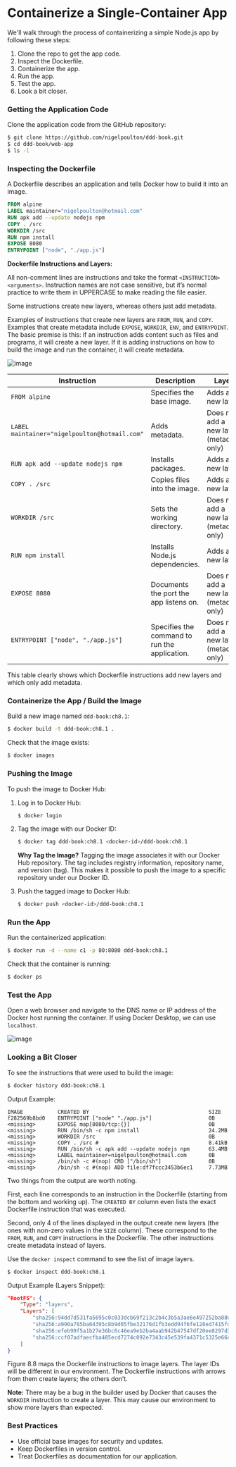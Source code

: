 

# Containerize a Single-Container App
We'll walk through the process of containerizing a simple Node.js app by following these steps:
1. Clone the repo to get the app code.
2. Inspect the Dockerfile.
3. Containerize the app.
4. Run the app.
5. Test the app.
6. Look a bit closer.

### Getting the Application Code
Clone the application code from the GitHub repository:

```bash
$ git clone https://github.com/nigelpoulton/ddd-book.git
$ cd ddd-book/web-app
$ ls -l
```

### Inspecting the Dockerfile
A Dockerfile describes an application and tells Docker how to build it into an image.

```dockerfile
FROM alpine
LABEL maintainer="nigelpoulton@hotmail.com"
RUN apk add --update nodejs npm
COPY . /src
WORKDIR /src
RUN npm install
EXPOSE 8080
ENTRYPOINT ["node", "./app.js"]
```

**Dockerfile Instructions and Layers:**

All non-comment lines are instructions and take the format `<INSTRUCTION> <arguments>`. Instruction names are not case sensitive, but it’s normal practice to write them in UPPERCASE to make reading the file easier.

Some instructions create new layers, whereas others just add metadata.

Examples of instructions that create new layers are `FROM`, `RUN`, and `COPY`. Examples that create metadata include `EXPOSE`, `WORKDIR`, `ENV`, and `ENTRYPOINT`. The basic premise is this: if an instruction adds content such as files and programs, it will create a new layer. If it is adding instructions on how to build the image and run the container, it will create metadata.

![image](./images/diagram-export-5-29-2024-4_53_37-PM.png)


| **Instruction**                          | **Description**                           | **Layer**             |
|------------------------------------------|-------------------------------------------|-----------------------|
| `FROM alpine`                            | Specifies the base image.                 | Adds a new layer      |
| `LABEL maintainer="nigelpoulton@hotmail.com"` | Adds metadata.                             | Does not add a new layer (metadata only) |
| `RUN apk add --update nodejs npm`        | Installs packages.                        | Adds a new layer      |
| `COPY . /src`                            | Copies files into the image.              | Adds a new layer      |
| `WORKDIR /src`                           | Sets the working directory.               | Does not add a new layer (metadata only) |
| `RUN npm install`                        | Installs Node.js dependencies.            | Adds a new layer      |
| `EXPOSE 8080`                            | Documents the port the app listens on.    | Does not add a new layer (metadata only) |
| `ENTRYPOINT ["node", "./app.js"]`        | Specifies the command to run the application. | Does not add a new layer (metadata only) |

This table clearly shows which Dockerfile instructions add new layers and which only add metadata.

### Containerize the App / Build the Image
Build a new image named `ddd-book:ch8.1`:

```bash
$ docker build -t ddd-book:ch8.1 .
```

Check that the image exists:

```bash
$ docker images
```

### Pushing the Image
To push the image to Docker Hub:

1. Log in to Docker Hub:

    ```bash
    $ docker login
    ```

2. Tag the image with our Docker ID:

    ```bash
    $ docker tag ddd-book:ch8.1 <docker-id>/ddd-book:ch8.1
    ```

    **Why Tag the Image?**
    Tagging the image associates it with our Docker Hub repository. The tag includes registry information, repository name, and version (tag). This makes it possible to push the image to a specific repository under our Docker ID.

3. Push the tagged image to Docker Hub:

    ```bash
    $ docker push <docker-id>/ddd-book:ch8.1
    ```

### Run the App
Run the containerized application:

```bash
$ docker run -d --name c1 -p 80:8080 ddd-book:ch8.1
```

Check that the container is running:

```bash
$ docker ps
```

### Test the App
Open a web browser and navigate to the DNS name or IP address of the Docker host running the container. If using Docker Desktop, we can use `localhost`.

![image](./images/diagram-export-5-29-2024-5_03_04-PM.png)

### Looking a Bit Closer
To see the instructions that were used to build the image:

```bash
$ docker history ddd-book:ch8.1
```

Output Example:

```
IMAGE           CREATED BY                                      SIZE
f282569b8bd0    ENTRYPOINT ["node" "./app.js"]                  0B
<missing>       EXPOSE map[8080/tcp:{}]                         0B
<missing>       RUN /bin/sh -c npm install                      24.2MB
<missing>       WORKDIR /src                                    0B
<missing>       COPY . /src #                                   8.41kB  
<missing>       RUN /bin/sh -c apk add --update nodejs npm      63.4MB  
<missing>       LABEL maintainer=nigelpoulton@hotmail.com       0B      
<missing>       /bin/sh -c #(nop) CMD ["/bin/sh"]               0B
<missing>       /bin/sh -c #(nop) ADD file:df7fccc3453b6ec1     7.73MB
```

Two things from the output are worth noting.

First, each line corresponds to an instruction in the Dockerfile (starting from the bottom and working up). The `CREATED BY` column even lists the exact Dockerfile instruction that was executed.

Second, only 4 of the lines displayed in the output create new layers (the ones with non-zero values in the `SIZE` column). These correspond to the `FROM`, `RUN`, and `COPY` instructions in the Dockerfile. The other instructions create metadata instead of layers.

Use the `docker inspect` command to see the list of image layers.

```bash
$ docker inspect ddd-book:ch8.1
```

Output Example (Layers Snippet):

```json
"RootFS": {
    "Type": "layers",
    "Layers": [
        "sha256:94dd7d531fa5695c0c033dcb69f213c2b4c3b5a3ae6e497252ba88da87169c3f",
        "sha256:a990a785ba64395c8b9d05fbe32176d1fb3edd94f6fe128ed7415fd7e0bb4231",
        "sha256:efeb99f5a1b27e36bc6c46ea9eb2ba4aab942b47547df20ee8297d3184241b1d",
        "sha256:ccf07adfaecfba485ecd7274c092e7343c45e539fa4371c5325e664122c7c92b"
    ]
}
```

Figure 8.8 maps the Dockerfile instructions to image layers. The layer IDs will be different in our environment. The Dockerfile instructions with arrows from them create layers; the others don’t.

**Note:** There may be a bug in the builder used by Docker that causes the `WORKDIR` instruction to create a layer. This may cause our environment to show more layers than expected.

### Best Practices
- Use official base images for security and updates.
- Keep Dockerfiles in version control.
- Treat Dockerfiles as documentation for our application.
